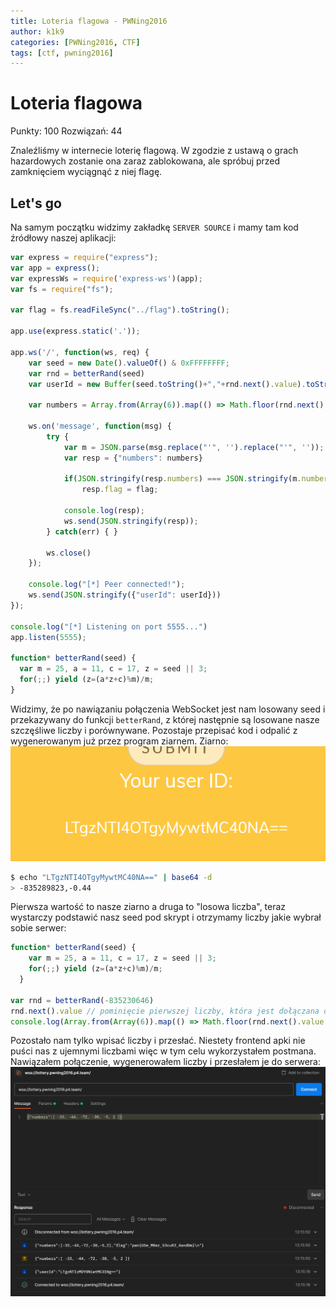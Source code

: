 ```yaml
---
title: Loteria flagowa - PWNing2016
author: k1k9
categories: [PWNing2016, CTF]
tags: [ctf, pwning2016]
---
```


# Loteria flagowa
Punkty: 100
Rozwiązań: 44

Znaleźliśmy w internecie loterię flagową. W zgodzie z ustawą o grach hazardowych zostanie ona zaraz zablokowana, ale spróbuj przed zamknięciem wyciągnąć z niej flagę.


## Let's go
Na samym początku widzimy zakładkę ```SERVER SOURCE``` i mamy tam kod źródłowy naszej aplikacji:
```js
var express = require("express");
var app = express();
var expressWs = require('express-ws')(app);
var fs = require("fs");

var flag = fs.readFileSync("../flag").toString();

app.use(express.static('.'));

app.ws('/', function(ws, req) {
	var seed = new Date().valueOf() & 0xFFFFFFFF;
	var rnd = betterRand(seed)
    var userId = new Buffer(seed.toString()+","+rnd.next().value).toString("base64")
    
    var numbers = Array.from(Array(6)).map(() => Math.floor(rnd.next().value * 89 + 10))

    ws.on('message', function(msg) {
        try {
            var m = JSON.parse(msg.replace("'", '').replace("'", ''));
            var resp = {"numbers": numbers}
            
            if(JSON.stringify(resp.numbers) === JSON.stringify(m.numbers))
                resp.flag = flag;

            console.log(resp);
            ws.send(JSON.stringify(resp));
        } catch(err) { }

        ws.close()
    });

    console.log("[*] Peer connected!");
    ws.send(JSON.stringify({"userId": userId}))
});

console.log("[*] Listening on port 5555...")
app.listen(5555);

function* betterRand(seed) {
  var m = 25, a = 11, c = 17, z = seed || 3;
  for(;;) yield (z=(a*z+c)%m)/m;
}
```

Widzimy, że po nawiązaniu połączenia WebSocket jest nam losowany seed i przekazywany do funkcji ```betterRand```, z której następnie są losowane nasze szczęśliwe liczby i porównywane. 
Pozostaje przepisać kod i odpalić z wygenerowanym już przez program ziarnem.
Ziarno:
![Alt seed](/assets/posts/loteria-flagowa/seed.png)
```sh
$ echo "LTgzNTI4OTgyMywtMC40NA==" | base64 -d
> -835289823,-0.44
 ```
Pierwsza wartość to nasze ziarno a druga to "losowa liczba", teraz wystarczy podstawić nasz seed pod skrypt i otrzymamy liczby jakie wybrał sobie serwer:
```js
function* betterRand(seed) {
    var m = 25, a = 11, c = 17, z = seed || 3;
    for(;;) yield (z=(a*z+c)%m)/m;
  }

var rnd = betterRand(-835230646)
rnd.next().value // pominięcie pierwszej liczby, która jest dołączana do userID
console.log(Array.from(Array(6)).map(() => Math.floor(rnd.next().value * 89 + 10)))
```

Pozostało nam tylko wpisać liczby i przesłać. Niestety frontend apki nie puści nas z ujemnymi liczbami więc w tym celu wykorzystałem postmana. Nawiązałem połączenie, wygenerowałem liczby i przesłałem je do serwera:
![Alt text](/assets/posts/loteria-flagowa/result.png)